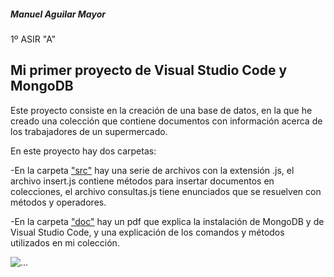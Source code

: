 <h5>Manuel Aguilar Mayor</h5>                              1º ASIR "A"

<h2>Mi primer proyecto de Visual Studio Code y MongoDB</h2>

Este proyecto consiste en la creación de una base de datos, en la que he creado una colección que contiene documentos con información acerca de los trabajadores de un supermercado.

En este proyecto hay dos carpetas:

-En la carpeta ["src"](https://github.com/AguilarMayorManuel/VSCmongoDB_01/tree/main/src) hay una serie de archivos con la extensión .js, el archivo insert.js contiene métodos para insertar documentos en colecciones, el archivo consultas.js tiene enunciados que se resuelven con métodos y operadores.

-En la carpeta ["doc"](https://github.com/AguilarMayorManuel/VSCmongoDB_01/tree/main/doc) hay un pdf que explica la instalación de MongoDB y de Visual Studio Code, y una explicación de los comandos y métodos utilizados en mi colección. 

![...](https://encrypted-tbn0.gstatic.com/images?q=tbn:ANd9GcQHDN7Vm-3XJ2BiV3GoEmAc3Y68Q0LTFejjwg&usqp=CAU)
